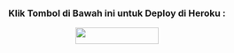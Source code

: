 <h3 align="center">Klik Tombol di Bawah ini untuk Deploy di Heroku :</h3>
<p align="center"><a href="https://heroku.com/deploy?template=https://github.com/RidwanMusicProject/Rdwan-Deploy"> <img src="https://img.shields.io/badge/Deploy%20Ke%20Heroku-aqua?style=flat&logo=heroku" width="150" height="30.00" /></a></p>

